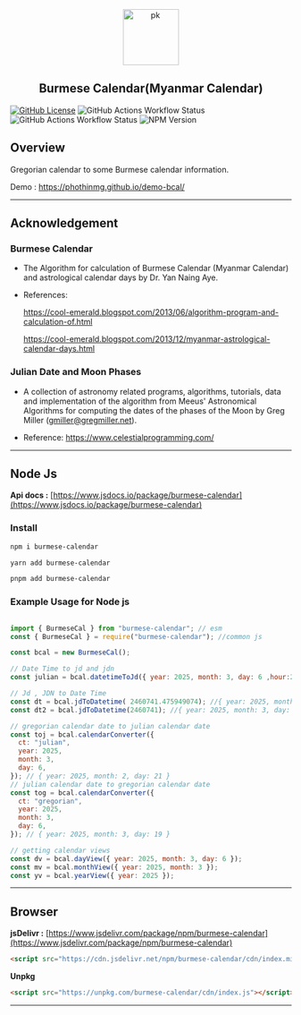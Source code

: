 <div align="center">
    <img src="https://upload.wikimedia.org/wikipedia/commons/a/a5/Peacock_symbol_Burma.svg" width="100" height="100" alt="pk">
    <h2>Burmese Calendar(Myanmar Calendar)</h2>
</div>

[![GitHub License](https://img.shields.io/github/license/phothinmg/burmese-calendar)](https://github.com/phothinmg/burmese-calendar/blob/main/LICENSE)
![GitHub Actions Workflow Status](https://img.shields.io/github/actions/workflow/status/phothinmg/burmese-calendar/.github%2Fworkflows%2Fnpm-publish.yaml?logo=npm&label=npm)
![GitHub Actions Workflow Status](https://img.shields.io/github/actions/workflow/status/phothinmg/burmese-calendar/.github%2Fworkflows%2Fcmake-multi-platform.yml?logo=github&label=Cmake%20Multi%20Platform)
![NPM Version](https://img.shields.io/npm/v/burmese-calendar)



## Overview

Gregorian calendar to some Burmese calendar information.

Demo : https://phothinmg.github.io/demo-bcal/

---

## Acknowledgement

### Burmese Calendar

- The Algorithm for calculation of Burmese Calendar (Myanmar Calendar) and astrological calendar days by Dr. Yan Naing Aye.

- References: 

  https://cool-emerald.blogspot.com/2013/06/algorithm-program-and-calculation-of.html

  https://cool-emerald.blogspot.com/2013/12/myanmar-astrological-calendar-days.html

### Julian Date and Moon Phases

- A collection of astronomy related programs, algorithms, tutorials, data and implementation of the algorithm from Meeus' Astronomical Algorithms for computing the dates of the phases of the Moon by Greg Miller (gmiller@gregmiller.net).

- Reference: https://www.celestialprogramming.com/

---


## Node Js

**Api docs :**  [https://www.jsdocs.io/package/burmese-calendar](https://www.jsdocs.io/package/burmese-calendar)

### Install

```bash
npm i burmese-calendar
```

```bash
yarn add burmese-calendar
```

```bash
pnpm add burmese-calendar
```

### Example Usage for Node js

```js

import { BurmeseCal } from "burmese-calendar"; // esm
const { BurmeseCal } = require("burmese-calendar"); //common js

const bcal = new BurmeseCal();

// Date Time to jd and jdn
const julian = bcal.datetimeToJd({ year: 2025, month: 3, day: 6 ,hour:23,minutes:25,seconds:22}); // { jd: 2460741.475949074, jdn: 2460741 }

// Jd , JDN to Date Time
const dt = bcal.jdToDatetime( 2460741.475949074); //{ year: 2025, month: 3, day: 6, hour: 23, minutes: 25, seconds: 22 }
const dt2 = bcal.jdToDatetime(2460741); //{ year: 2025, month: 3, day: 6, hour: 12, minutes: 0, seconds: 0 }

// gregorian calendar date to julian calendar date
const toj = bcal.calendarConverter({
  ct: "julian",
  year: 2025,
  month: 3,
  day: 6,
}); // { year: 2025, month: 2, day: 21 }
// julian calendar date to gregorian calendar date
const tog = bcal.calendarConverter({
  ct: "gregorian",
  year: 2025,
  month: 3,
  day: 6,
}); // { year: 2025, month: 3, day: 19 }

// getting calendar views
const dv = bcal.dayView({ year: 2025, month: 3, day: 6 });
const mv = bcal.monthView({ year: 2025, month: 3 });
const yv = bcal.yearView({ year: 2025 });

```

---

## Browser

**jsDelivr :** [https://www.jsdelivr.com/package/npm/burmese-calendar](https://www.jsdelivr.com/package/npm/burmese-calendar)

```html
<script src="https://cdn.jsdelivr.net/npm/burmese-calendar/cdn/index.min.js"></script>
```

**Unpkg**

```html
<script src="https://unpkg.com/burmese-calendar/cdn/index.js"></script>
```

---








    
